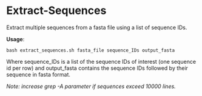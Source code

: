 # Extract-Sequences
Extract multiple sequences from a fasta file using a list of sequence IDs. 

**Usage**: 

```shell
bash extract_sequences.sh fasta_file sequence_IDs output_fasta
```

Where sequence_IDs is a list of the sequence IDs of interest (one sequence id per row) and output_fasta contains the sequence IDs followed by their sequence in fasta format. 

*Note: increase grep -A parameter if sequences exceed 10000 lines.*
